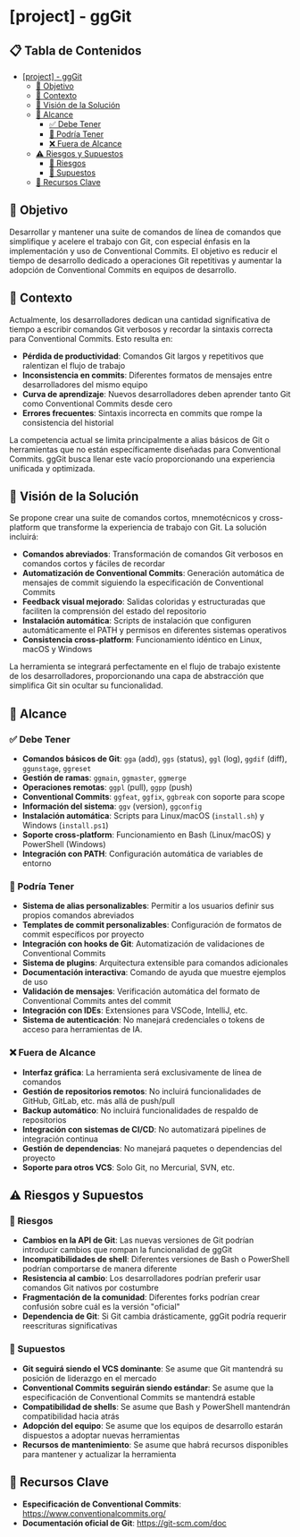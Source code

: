 # [project] - ggGit

## 📋 Tabla de Contenidos <!-- omit in toc -->

- [\[project\] - ggGit](#project---gggit)
  - [🎯 Objetivo](#-objetivo)
  - [📖 Contexto](#-contexto)
  - [🔮 Visión de la Solución](#-visión-de-la-solución)
  - [📐 Alcance](#-alcance)
    - [✅ Debe Tener](#-debe-tener)
    - [🤔 Podría Tener](#-podría-tener)
    - [❌ Fuera de Alcance](#-fuera-de-alcance)
  - [⚠️ Riesgos y Supuestos](#️-riesgos-y-supuestos)
    - [🚨 Riesgos](#-riesgos)
    - [🤷 Supuestos](#-supuestos)
  - [🔑 Recursos Clave](#-recursos-clave)

## 🎯 Objetivo

Desarrollar y mantener una suite de comandos de línea de comandos que simplifique y acelere el trabajo con Git, con especial énfasis en la implementación y uso de Conventional Commits. El objetivo es reducir el tiempo de desarrollo dedicado a operaciones Git repetitivas y aumentar la adopción de Conventional Commits en equipos de desarrollo.

## 📖 Contexto

Actualmente, los desarrolladores dedican una cantidad significativa de tiempo a escribir comandos Git verbosos y recordar la sintaxis correcta para Conventional Commits. Esto resulta en:

- **Pérdida de productividad**: Comandos Git largos y repetitivos que ralentizan el flujo de trabajo
- **Inconsistencia en commits**: Diferentes formatos de mensajes entre desarrolladores del mismo equipo
- **Curva de aprendizaje**: Nuevos desarrolladores deben aprender tanto Git como Conventional Commits desde cero
- **Errores frecuentes**: Sintaxis incorrecta en commits que rompe la consistencia del historial

La competencia actual se limita principalmente a alias básicos de Git o herramientas que no están específicamente diseñadas para Conventional Commits. ggGit busca llenar este vacío proporcionando una experiencia unificada y optimizada.

## 🔮 Visión de la Solución

Se propone crear una suite de comandos cortos, mnemotécnicos y cross-platform que transforme la experiencia de trabajo con Git. La solución incluirá:

- **Comandos abreviados**: Transformación de comandos Git verbosos en comandos cortos y fáciles de recordar
- **Automatización de Conventional Commits**: Generación automática de mensajes de commit siguiendo la especificación de Conventional Commits
- **Feedback visual mejorado**: Salidas coloridas y estructuradas que faciliten la comprensión del estado del repositorio
- **Instalación automática**: Scripts de instalación que configuren automáticamente el PATH y permisos en diferentes sistemas operativos
- **Consistencia cross-platform**: Funcionamiento idéntico en Linux, macOS y Windows

La herramienta se integrará perfectamente en el flujo de trabajo existente de los desarrolladores, proporcionando una capa de abstracción que simplifica Git sin ocultar su funcionalidad.

## 📐 Alcance

### ✅ Debe Tener

- **Comandos básicos de Git**: `gga` (add), `ggs` (status), `ggl` (log), `ggdif` (diff), `ggunstage`, `ggreset`
- **Gestión de ramas**: `ggmain`, `ggmaster`, `ggmerge`
- **Operaciones remotas**: `ggpl` (pull), `ggpp` (push)
- **Conventional Commits**: `ggfeat`, `ggfix`, `ggbreak` con soporte para scope
- **Información del sistema**: `ggv` (version), `ggconfig`
- **Instalación automática**: Scripts para Linux/macOS (`install.sh`) y Windows (`install.ps1`)
- **Soporte cross-platform**: Funcionamiento en Bash (Linux/macOS) y PowerShell (Windows)
- **Integración con PATH**: Configuración automática de variables de entorno

### 🤔 Podría Tener

- **Sistema de alias personalizables**: Permitir a los usuarios definir sus propios comandos abreviados
- **Templates de commit personalizables**: Configuración de formatos de commit específicos por proyecto
- **Integración con hooks de Git**: Automatización de validaciones de Conventional Commits
- **Sistema de plugins**: Arquitectura extensible para comandos adicionales
- **Documentación interactiva**: Comando de ayuda que muestre ejemplos de uso
- **Validación de mensajes**: Verificación automática del formato de Conventional Commits antes del commit
- **Integración con IDEs**: Extensiones para VSCode, IntelliJ, etc.
- **Sistema de autenticación**: No manejará credenciales o tokens de acceso para herramientas de IA.

### ❌ Fuera de Alcance

- **Interfaz gráfica**: La herramienta será exclusivamente de línea de comandos
- **Gestión de repositorios remotos**: No incluirá funcionalidades de GitHub, GitLab, etc. más allá de push/pull
- **Backup automático**: No incluirá funcionalidades de respaldo de repositorios
- **Integración con sistemas de CI/CD**: No automatizará pipelines de integración continua
- **Gestión de dependencias**: No manejará paquetes o dependencias del proyecto
- **Soporte para otros VCS**: Solo Git, no Mercurial, SVN, etc.

## ⚠️ Riesgos y Supuestos

### 🚨 Riesgos

- **Cambios en la API de Git**: Las nuevas versiones de Git podrían introducir cambios que rompan la funcionalidad de ggGit
- **Incompatibilidades de shell**: Diferentes versiones de Bash o PowerShell podrían comportarse de manera diferente
- **Resistencia al cambio**: Los desarrolladores podrían preferir usar comandos Git nativos por costumbre
- **Fragmentación de la comunidad**: Diferentes forks podrían crear confusión sobre cuál es la versión "oficial"
- **Dependencia de Git**: Si Git cambia drásticamente, ggGit podría requerir reescrituras significativas

### 🤷 Supuestos

- **Git seguirá siendo el VCS dominante**: Se asume que Git mantendrá su posición de liderazgo en el mercado
- **Conventional Commits seguirán siendo estándar**: Se asume que la especificación de Conventional Commits se mantendrá estable
- **Compatibilidad de shells**: Se asume que Bash y PowerShell mantendrán compatibilidad hacia atrás
- **Adopción del equipo**: Se asume que los equipos de desarrollo estarán dispuestos a adoptar nuevas herramientas
- **Recursos de mantenimiento**: Se asume que habrá recursos disponibles para mantener y actualizar la herramienta

## 🔑 Recursos Clave

- **Especificación de Conventional Commits**: https://www.conventionalcommits.org/
- **Documentación oficial de Git**: https://git-scm.com/doc
